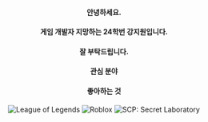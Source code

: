 <div style="text-align: center;">

#### 안녕하세요.

#### 게임 개발자 지망하는 24학번 강지원입니다.

#### 잘 부탁드립니다.

#### 관심 분야

#### 좋아하는 것
![League of Legends](https://img.shields.io/badge/League%20of%20Legneds-lightgrey?logo=League%20of%20Legends&logoColor=white&color=lightgrey)
![Roblox](https://img.shields.io/badge/Roblox-red?logo=Roblox&logoColor=red&color=black)
![SCP: Secret Laboratory](https://img.shields.io/badge/SCP%3A%20Secret%20Laboratory-lightgrey?logo=SCP%20Foundation&logoColor=white&color=black)

